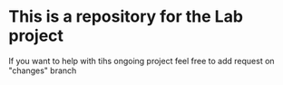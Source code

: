 # This is a repository for the Lab project
If you want to help with tihs ongoing project feel free to add request on "changes" branch
